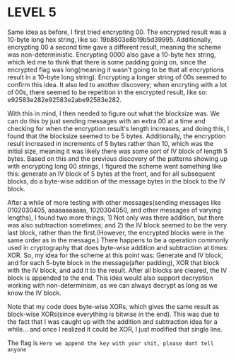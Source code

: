# LEVEL 5

Same idea as before, I first tried encrypting 00. The encrypted result was a 10-byte long hex string, like so: 19b8803e8b19b5d39995. Additionally, encrypting 00 a second time gave a different result, meaning the scheme was non-deterministic. Encrypting 0000 also gave a 10-byte hex string, which led me to think that there is some padding going on, since the encrypted flag was long(meaning it wasn't going to be that all encryptions result in a 10-byte long string). Encrypting a longer string of 00s seemed to confirm this idea. It also led to another discovery; when encryting with a lot of 00s, there seemed to be repetition in the encrypted result, like so: e92583e282e92583e2abe92583e282.

With this in mind, I then needed to figure out what the blocksize was. We can do this by just sending messages with an extra 00 at a time and checking for when the encryption result's length increases, and doing this, I found that the blocksize seemed to be 5 bytes. Additionally, the encryption result increased in increments of 5 bytes rather than 10, which was the initial size, meaning it was likely there was some sort of IV block of length 5 bytes. Based on this and the previous discovery of the patterns showing up with encrypting long 00 strings, I figured the scheme went something like this: generate an IV block of 5 bytes at the front, and for all subsequent blocks, do a byte-wise addition of the message bytes in the block to the IV block.

After a while of more testing with other messages(sending messages like 0102030405, aaaaaaaaaaa, 1020304050, and other messages of varying lengths), I found two more things; 1) Not only was there addition, but there was also subtraction sometimes; and 2) the IV block seemed to be the very last block, rather than the first.(However, the encrypted blocks were in the same order as in the message.) There happens to be a operation commonly used in cryptography that does byte-wise addition and subtraction at times: XOR. So, my idea for the scheme at this point was: Generate and IV block, and for each 5-byte block in the message(after padding), XOR that block with the IV block, and add it to the result. After all blocks are cleared, the IV block is appended to the end. This idea would also support decryption working with non-determinism, as we can always decrypt as long as we know the IV block.

Note that my code does byte-wise XORs, which gives the same result as block-wise XORs(since everything is bitwise in the end). This was due to the fact that I was caught up with the addition and subtraction idea for a while... and once I realized it could be XOR, I just modified that single line.

The flag is ``Here we append the key with your shit, please dont tell anyone``
